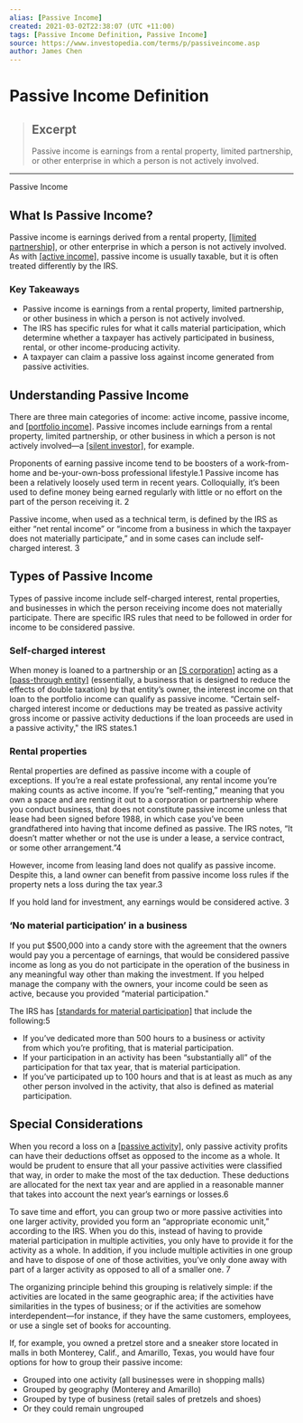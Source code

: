 ```yaml
---
alias: [Passive Income]
created: 2021-03-02T22:38:07 (UTC +11:00)
tags: [Passive Income Definition, Passive Income]
source: https://www.investopedia.com/terms/p/passiveincome.asp
author: James Chen
---
```


# Passive Income Definition

> ## Excerpt
> Passive income is earnings from a rental property, limited partnership, or other enterprise in which a person is not actively involved.

---

Passive Income
## What Is Passive Income?

Passive income is earnings derived from a rental property, [[limited partnership]](https://www.investopedia.com/terms/l/limitedpartnership.asp), or other enterprise in which a person is not actively involved. As with [[active income]](https://www.investopedia.com/terms/a/activeincome.asp), passive income is usually taxable, but it is often treated differently by the IRS.

### Key Takeaways

-   Passive income is earnings from a rental property, limited partnership, or other business in which a person is not actively involved.
-   The IRS has specific rules for what it calls material participation, which determine whether a taxpayer has actively participated in business, rental, or other income-producing activity.
-   A taxpayer can claim a passive loss against income generated from passive activities.

## Understanding Passive Income

There are three main categories of income: active income, passive income, and [[portfolio income]](https://www.investopedia.com/terms/p/portfolioincome.asp). Passive incomes include earnings from a rental property, limited partnership, or other business in which a person is not actively involved—a [[silent investor]](https://www.investopedia.com/terms/s/silentpartner.asp), for example.

Proponents of earning passive income tend to be boosters of a work-from-home and be-your-own-boss professional lifestyle.1 Passive income has been a relatively loosely used term in recent years. Colloquially, it’s been used to define money being earned regularly with little or no effort on the part of the person receiving it. 2

Passive income, when used as a technical term, is defined by the IRS as either “net rental income” or “income from a business in which the taxpayer does not materially participate,” and in some cases can include self-charged interest. 3

## Types of Passive Income

Types of passive income include self-charged interest, rental properties, and businesses in which the person receiving income does not materially participate. There are specific IRS rules that need to be followed in order for income to be considered passive.

### Self-charged interest

When money is loaned to a partnership or an [[S corporation]](https://www.investopedia.com/terms/s/subchapters.asp) acting as a [[pass-through entity]](https://www.investopedia.com/terms/f/flow-through.asp) (essentially, a business that is designed to reduce the effects of double taxation) by that entity’s owner, the interest income on that loan to the portfolio income can qualify as passive income. “Certain self-charged interest income or deductions may be treated as passive activity gross income or passive activity deductions if the loan proceeds are used in a passive activity," the IRS states.1

### Rental properties

Rental properties are defined as passive income with a couple of exceptions. If you’re a real estate professional, any rental income you’re making counts as active income. If you’re “self-renting,” meaning that you own a space and are renting it out to a corporation or partnership where you conduct business, that does not constitute passive income unless that lease had been signed before 1988, in which case you’ve been grandfathered into having that income defined as passive. The IRS notes, “It doesn’t matter whether or not the use is under a lease, a service contract, or some other arrangement.”4

However, income from leasing land does not qualify as passive income. Despite this, a land owner can benefit from passive income loss rules if the property nets a loss during the tax year.3

If you hold land for investment, any earnings would be considered active. 3

### ‘No material participation’ in a business

If you put $500,000 into a candy store with the agreement that the owners would pay you a percentage of earnings, that would be considered passive income as long as you do not participate in the operation of the business in any meaningful way other than making the investment. If you helped manage the company with the owners, your income could be seen as active, because you provided “material participation."

The IRS has [[standards for material participation]](https://www.investopedia.com/terms/m/material-participation-test.asp) that include the following:5

-   If you’ve dedicated more than 500 hours to a business or activity from which you’re profiting, that is material participation.
-   If your participation in an activity has been “substantially all” of the participation for that tax year, that is material participation.
-   If you’ve participated up to 100 hours and that is at least as much as any other person involved in the activity, that also is defined as material participation.

## Special Considerations

When you record a loss on a [[passive activity]](https://www.investopedia.com/terms/p/passiveactivity.asp), only passive activity profits can have their deductions offset as opposed to the income as a whole. It would be prudent to ensure that all your passive activities were classified that way, in order to make the most of the tax deduction. These deductions are allocated for the next tax year and are applied in a reasonable manner that takes into account the next year’s earnings or losses.6

To save time and effort, you can group two or more passive activities into one larger activity, provided you form an “appropriate economic unit,” according to the IRS. When you do this, instead of having to provide material participation in multiple activities, you only have to provide it for the activity as a whole. In addition, if you include multiple activities in one group and have to dispose of one of those activities, you’ve only done away with part of a larger activity as opposed to all of a smaller one. 7

The organizing principle behind this grouping is relatively simple: if the activities are located in the same geographic area; if the activities have similarities in the types of business; or if the activities are somehow interdependent—for instance, if they have the same customers, employees, or use a single set of books for accounting.

If, for example, you owned a pretzel store and a sneaker store located in malls in both Monterey, Calif., and Amarillo, Texas, you would have four options for how to group their passive income:

-   Grouped into one activity (all businesses were in shopping malls)
-   Grouped by geography (Monterey and Amarillo)
-   Grouped by type of business (retail sales of pretzels and shoes)
-   Or they could remain ungrouped
